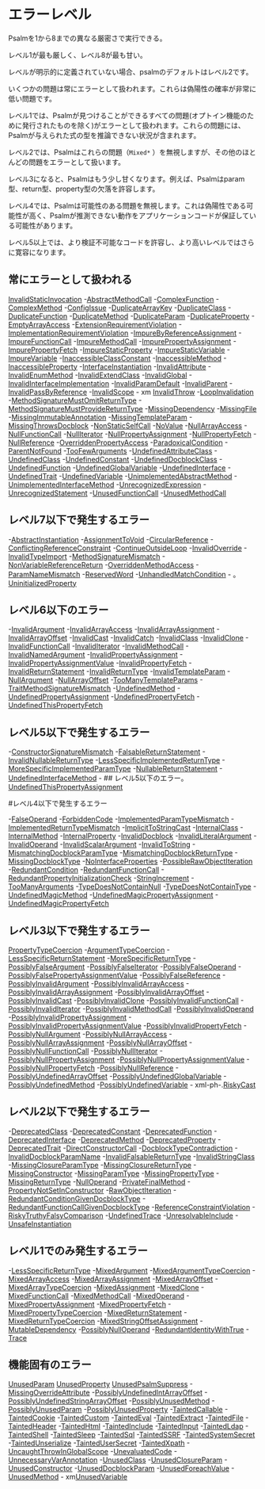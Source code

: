 # エラーレベル

Psalmを1から8までの異なる厳密さで実行できる。

レベル1が最も厳しく、レベル8が最も甘い。

レベルが明示的に定義されていない場合、psalmのデフォルトはレベル2です。

いくつかの問題は常にエラーとして扱われます。これらは偽陽性の確率が非常に低い問題です。

レベル1では、Psalmが見つけることができるすべての問題(オプトイン機能のために発行されたものを除く)がエラーとして扱われます。これらの問題には、Psalmが与えられた式の型を推論できない状況が含まれます。

レベル2では、Psalmはこれらの問題（`Mixed*` ）を無視しますが、その他のほとんどの問題をエラーとして扱います。

レベル3になると、Psalmはもう少し甘くなります。例えば、Psalmはparam型、return型、property型の欠落を許容します。

レベル4では、Psalmは可能性のある問題を無視します。これは偽陽性である可能性が高く、Psalmが推測できない動作をアプリケーションコードが保証している可能性があります。

レベル5以上では、より検証不可能なコードを許容し、より高いレベルではさらに寛容になります。

## 常にエラーとして扱われる

[InvalidStaticInvocation](issues/InvalidStaticInvocation.md) -[AbstractMethodCall](issues/AbstractMethodCall.md) -[ComplexFunction](issues/ComplexFunction.md) -[ComplexMethod](issues/ComplexMethod.md) -[ConfigIssue](issues/ConfigIssue.md) -[DuplicateArrayKey](issues/DuplicateArrayKey.md) -[DuplicateClass](issues/DuplicateClass.md) -[DuplicateFunction](issues/DuplicateFunction.md) -[DuplicateMethod](issues/DuplicateMethod.md) -[DuplicateParam](issues/DuplicateParam.md) -[DuplicateProperty](issues/DuplicateProperty.md) -[EmptyArrayAccess](issues/EmptyArrayAccess.md) -[ExtensionRequirementViolation](issues/ExtensionRequirementViolation.md) -[ImplementationRequirementViolation](issues/ImplementationRequirementViolation.md) -[ImpureByReferenceAssignment](issues/ImpureByReferenceAssignment.md) -[ImpureFunctionCall](issues/ImpureFunctionCall.md) -[ImpureMethodCall](issues/ImpureMethodCall.md) -[ImpurePropertyAssignment](issues/ImpurePropertyAssignment.md) -[ImpurePropertyFetch](issues/ImpurePropertyFetch.md) -[ImpureStaticProperty](issues/ImpureStaticProperty.md) -[ImpureStaticVariable](issues/ImpureStaticVariable.md) -[ImpureVariable](issues/ImpureVariable.md) -[InaccessibleClassConstant](issues/InaccessibleClassConstant.md) -[InaccessibleMethod](issues/InaccessibleMethod.md) -[InaccessibleProperty](issues/InaccessibleProperty.md) -[InterfaceInstantiation](issues/InterfaceInstantiation.md) -[InvalidAttribute](issues/InvalidAttribute.md) -[InvalidEnumMethod](issues/InvalidEnumMethod.md) -[InvalidExtendClass](issues/InvalidExtendClass.md) -[InvalidGlobal](issues/InvalidGlobal.md) -[InvalidInterfaceImplementation](issues/InvalidInterfaceImplementation.md) -[InvalidParamDefault](issues/InvalidParamDefault.md) -[InvalidParent](issues/InvalidParent.md) -[InvalidPassByReference](issues/InvalidPassByReference.md) -[InvalidScope](issues/InvalidScope.md) - xm [InvalidThrow](issues/InvalidThrow.md)  -[LoopInvalidation](issues/LoopInvalidation.md) -[MethodSignatureMustOmitReturnType](issues/MethodSignatureMustOmitReturnType.md) -[MethodSignatureMustProvideReturnType](issues/MethodSignatureMustProvideReturnType.md) -[MissingDependency](issues/MissingDependency.md) -[MissingFile](issues/MissingFile.md) -[MissingImmutableAnnotation](issues/MissingImmutableAnnotation.md) -[MissingTemplateParam](issues/MissingTemplateParam.md) -[MissingThrowsDocblock](issues/MissingThrowsDocblock.md) -[NonStaticSelfCall](issues/NonStaticSelfCall.md) -[NoValue](issues/NoValue.md) -[NullArrayAccess](issues/NullArrayAccess.md) -[NullFunctionCall](issues/NullFunctionCall.md) -[NullIterator](issues/NullIterator.md) -[NullPropertyAssignment](issues/NullPropertyAssignment.md) -[NullPropertyFetch](issues/NullPropertyFetch.md) -[NullReference](issues/NullReference.md) -[OverriddenPropertyAccess](issues/OverriddenPropertyAccess.md) -[ParadoxicalCondition](issues/ParadoxicalCondition.md) -[ParentNotFound](issues/ParentNotFound.md) -[TooFewArguments](issues/TooFewArguments.md) -[UndefinedAttributeClass](issues/UndefinedAttributeClass.md) -[UndefinedClass](issues/UndefinedClass.md) -[UndefinedConstant](issues/UndefinedConstant.md) -[UndefinedDocblockClass](issues/UndefinedDocblockClass.md) -[UndefinedFunction](issues/UndefinedFunction.md) -[UndefinedGlobalVariable](issues/UndefinedGlobalVariable.md) -[UndefinedInterface](issues/UndefinedInterface.md) -[UndefinedTrait](issues/UndefinedTrait.md) -[UndefinedVariable](issues/UndefinedVariable.md) -[UnimplementedAbstractMethod](issues/UnimplementedAbstractMethod.md) -[UnimplementedInterfaceMethod](issues/UnimplementedInterfaceMethod.md) -[UnrecognizedExpression](issues/UnrecognizedExpression.md) -[UnrecognizedStatement](issues/UnrecognizedStatement.md) -[UnusedFunctionCall](issues/UnusedFunctionCall.md) -[UnusedMethodCall](issues/UnusedMethodCall.md)

## レベル7以下で発生するエラー

-[AbstractInstantiation](issues/AbstractInstantiation.md) -[AssignmentToVoid](issues/AssignmentToVoid.md) -[CircularReference](issues/CircularReference.md) -[ConflictingReferenceConstraint](issues/ConflictingReferenceConstraint.md) -[ContinueOutsideLoop](issues/ContinueOutsideLoop.md) -[InvalidOverride](issues/InvalidOverride.md) -[InvalidTypeImport](issues/InvalidTypeImport.md) -[MethodSignatureMismatch](issues/MethodSignatureMismatch.md) -[NonVariableReferenceReturn](issues/NonVariableReferenceReturn.md) -[OverriddenMethodAccess](issues/OverriddenMethodAccess.md) -[ParamNameMismatch](issues/ParamNameMismatch.md) -[ReservedWord](issues/ReservedWord.md) -[UnhandledMatchCondition](issues/UnhandledMatchCondition.md) - 。[UninitializedProperty](issues/UninitializedProperty.md)

## レベル6以下のエラー

-[InvalidArgument](issues/InvalidArgument.md) -[InvalidArrayAccess](issues/InvalidArrayAccess.md) -[InvalidArrayAssignment](issues/InvalidArrayAssignment.md) -[InvalidArrayOffset](issues/InvalidArrayOffset.md) -[InvalidCast](issues/InvalidCast.md) -[InvalidCatch](issues/InvalidCatch.md) -[InvalidClass](issues/InvalidClass.md) -[InvalidClone](issues/InvalidClone.md) -[InvalidFunctionCall](issues/InvalidFunctionCall.md) -[InvalidIterator](issues/InvalidIterator.md) -[InvalidMethodCall](issues/InvalidMethodCall.md) -[InvalidNamedArgument](issues/InvalidNamedArgument.md) -[InvalidPropertyAssignment](issues/InvalidPropertyAssignment.md) -[InvalidPropertyAssignmentValue](issues/InvalidPropertyAssignmentValue.md) -[InvalidPropertyFetch](issues/InvalidPropertyFetch.md) -[InvalidReturnStatement](issues/InvalidReturnStatement.md) -[InvalidReturnType](issues/InvalidReturnType.md) -[InvalidTemplateParam](issues/InvalidTemplateParam.md) -[NullArgument](issues/NullArgument.md) -[NullArrayOffset](issues/NullArrayOffset.md) -[TooManyTemplateParams](issues/TooManyTemplateParams.md) -[TraitMethodSignatureMismatch](issues/TraitMethodSignatureMismatch.md) -[UndefinedMethod](issues/UndefinedMethod.md) -[UndefinedPropertyAssignment](issues/UndefinedPropertyAssignment.md) -[UndefinedPropertyFetch](issues/UndefinedPropertyFetch.md) -[UndefinedThisPropertyFetch](issues/UndefinedThisPropertyFetch.md)

## レベル5以下で発生するエラー

-[ConstructorSignatureMismatch](issues/ConstructorSignatureMismatch.md) -[FalsableReturnStatement](issues/FalsableReturnStatement.md) -[InvalidNullableReturnType](issues/InvalidNullableReturnType.md) -[LessSpecificImplementedReturnType](issues/LessSpecificImplementedReturnType.md) -[MoreSpecificImplementedParamType](issues/MoreSpecificImplementedParamType.md) -[NullableReturnStatement](issues/NullableReturnStatement.md) -[UndefinedInterfaceMethod](issues/UndefinedInterfaceMethod.md) - ## レベル5以下のエラー。[UndefinedThisPropertyAssignment](issues/UndefinedThisPropertyAssignment.md)

#レベル4以下で発生するエラー

-[FalseOperand](issues/FalseOperand.md) -[ForbiddenCode](issues/ForbiddenCode.md) -[ImplementedParamTypeMismatch](issues/ImplementedParamTypeMismatch.md) -[ImplementedReturnTypeMismatch](issues/ImplementedReturnTypeMismatch.md) -[ImplicitToStringCast](issues/ImplicitToStringCast.md) -[InternalClass](issues/InternalClass.md) -[InternalMethod](issues/InternalMethod.md) -[InternalProperty](issues/InternalProperty.md) -[InvalidDocblock](issues/InvalidDocblock.md) -[InvalidLiteralArgument](issues/InvalidLiteralArgument.md) -[InvalidOperand](issues/InvalidOperand.md) -[InvalidScalarArgument](issues/InvalidScalarArgument.md) -[InvalidToString](issues/InvalidToString.md) -[MismatchingDocblockParamType](issues/MismatchingDocblockParamType.md) -[MismatchingDocblockReturnType](issues/MismatchingDocblockReturnType.md) -[MissingDocblockType](issues/MissingDocblockType.md) -[NoInterfaceProperties](issues/NoInterfaceProperties.md) -[PossibleRawObjectIteration](issues/PossibleRawObjectIteration.md) -[RedundantCondition](issues/RedundantCondition.md) -[RedundantFunctionCall](issues/RedundantFunctionCall.md) -[RedundantPropertyInitializationCheck](issues/RedundantPropertyInitializationCheck.md) -[StringIncrement](issues/StringIncrement.md) -[TooManyArguments](issues/TooManyArguments.md) -[TypeDoesNotContainNull](issues/TypeDoesNotContainNull.md) -[TypeDoesNotContainType](issues/TypeDoesNotContainType.md) -[UndefinedMagicMethod](issues/UndefinedMagicMethod.md) -[UndefinedMagicPropertyAssignment](issues/UndefinedMagicPropertyAssignment.md) -[UndefinedMagicPropertyFetch](issues/UndefinedMagicPropertyFetch.md)

## レベル3以下で発生するエラー

[PropertyTypeCoercion](issues/PropertyTypeCoercion.md) -[ArgumentTypeCoercion](issues/ArgumentTypeCoercion.md) -[LessSpecificReturnStatement](issues/LessSpecificReturnStatement.md) -[MoreSpecificReturnType](issues/MoreSpecificReturnType.md) -[PossiblyFalseArgument](issues/PossiblyFalseArgument.md) -[PossiblyFalseIterator](issues/PossiblyFalseIterator.md) -[PossiblyFalseOperand](issues/PossiblyFalseOperand.md) -[PossiblyFalsePropertyAssignmentValue](issues/PossiblyFalsePropertyAssignmentValue.md) -[PossiblyFalseReference](issues/PossiblyFalseReference.md) -[PossiblyInvalidArgument](issues/PossiblyInvalidArgument.md) -[PossiblyInvalidArrayAccess](issues/PossiblyInvalidArrayAccess.md) -[PossiblyInvalidArrayAssignment](issues/PossiblyInvalidArrayAssignment.md) -[PossiblyInvalidArrayOffset](issues/PossiblyInvalidArrayOffset.md) -[PossiblyInvalidCast](issues/PossiblyInvalidCast.md) -[PossiblyInvalidClone](issues/PossiblyInvalidClone.md) -[PossiblyInvalidFunctionCall](issues/PossiblyInvalidFunctionCall.md) -[PossiblyInvalidIterator](issues/PossiblyInvalidIterator.md) -[PossiblyInvalidMethodCall](issues/PossiblyInvalidMethodCall.md) -[PossiblyInvalidOperand](issues/PossiblyInvalidOperand.md) -[PossiblyInvalidPropertyAssignment](issues/PossiblyInvalidPropertyAssignment.md) -[PossiblyInvalidPropertyAssignmentValue](issues/PossiblyInvalidPropertyAssignmentValue.md) -[PossiblyInvalidPropertyFetch](issues/PossiblyInvalidPropertyFetch.md) -[PossiblyNullArgument](issues/PossiblyNullArgument.md) -[PossiblyNullArrayAccess](issues/PossiblyNullArrayAccess.md) -[PossiblyNullArrayAssignment](issues/PossiblyNullArrayAssignment.md) -[PossiblyNullArrayOffset](issues/PossiblyNullArrayOffset.md) -[PossiblyNullFunctionCall](issues/PossiblyNullFunctionCall.md) -[PossiblyNullIterator](issues/PossiblyNullIterator.md) -[PossiblyNullPropertyAssignment](issues/PossiblyNullPropertyAssignment.md) -[PossiblyNullPropertyAssignmentValue](issues/PossiblyNullPropertyAssignmentValue.md) -[PossiblyNullPropertyFetch](issues/PossiblyNullPropertyFetch.md) -[PossiblyNullReference](issues/PossiblyNullReference.md) -[PossiblyUndefinedArrayOffset](issues/PossiblyUndefinedArrayOffset.md) -[PossiblyUndefinedGlobalVariable](issues/PossiblyUndefinedGlobalVariable.md) -[PossiblyUndefinedMethod](issues/PossiblyUndefinedMethod.md) -[PossiblyUndefinedVariable](issues/PossiblyUndefinedVariable.md) - xml-ph-.[RiskyCast](issues/RiskyCast.md)

## レベル2以下で発生するエラー

-[DeprecatedClass](issues/DeprecatedClass.md) -[DeprecatedConstant](issues/DeprecatedConstant.md) -[DeprecatedFunction](issues/DeprecatedFunction.md) -[DeprecatedInterface](issues/DeprecatedInterface.md) -[DeprecatedMethod](issues/DeprecatedMethod.md) -[DeprecatedProperty](issues/DeprecatedProperty.md) -[DeprecatedTrait](issues/DeprecatedTrait.md) -[DirectConstructorCall](issues/DirectConstructorCall.md) -[DocblockTypeContradiction](issues/DocblockTypeContradiction.md) -[InvalidDocblockParamName](issues/InvalidDocblockParamName.md) -[InvalidFalsableReturnType](issues/InvalidFalsableReturnType.md) -[InvalidStringClass](issues/InvalidStringClass.md) -[MissingClosureParamType](issues/MissingClosureParamType.md) -[MissingClosureReturnType](issues/MissingClosureReturnType.md) -[MissingConstructor](issues/MissingConstructor.md) -[MissingParamType](issues/MissingParamType.md) -[MissingPropertyType](issues/MissingPropertyType.md) -[MissingReturnType](issues/MissingReturnType.md) -[NullOperand](issues/NullOperand.md) -[PrivateFinalMethod](issues/PrivateFinalMethod.md) -[PropertyNotSetInConstructor](issues/PropertyNotSetInConstructor.md) -[RawObjectIteration](issues/RawObjectIteration.md) -[RedundantConditionGivenDocblockType](issues/RedundantConditionGivenDocblockType.md) -[RedundantFunctionCallGivenDocblockType](issues/RedundantFunctionCallGivenDocblockType.md) -[ReferenceConstraintViolation](issues/ReferenceConstraintViolation.md) -[RiskyTruthyFalsyComparison](issues/RiskyTruthyFalsyComparison.md) -[UndefinedTrace](issues/UndefinedTrace.md) -[UnresolvableInclude](issues/UnresolvableInclude.md) -[UnsafeInstantiation](issues/UnsafeInstantiation.md)

## レベル1でのみ発生するエラー

 -[LessSpecificReturnType](issues/LessSpecificReturnType.md) -[MixedArgument](issues/MixedArgument.md) -[MixedArgumentTypeCoercion](issues/MixedArgumentTypeCoercion.md) -[MixedArrayAccess](issues/MixedArrayAccess.md) -[MixedArrayAssignment](issues/MixedArrayAssignment.md) -[MixedArrayOffset](issues/MixedArrayOffset.md) -[MixedArrayTypeCoercion](issues/MixedArrayTypeCoercion.md) -[MixedAssignment](issues/MixedAssignment.md) -[MixedClone](issues/MixedClone.md) -[MixedFunctionCall](issues/MixedFunctionCall.md) -[MixedMethodCall](issues/MixedMethodCall.md) -[MixedOperand](issues/MixedOperand.md) -[MixedPropertyAssignment](issues/MixedPropertyAssignment.md) -[MixedPropertyFetch](issues/MixedPropertyFetch.md) -[MixedPropertyTypeCoercion](issues/MixedPropertyTypeCoercion.md) -[MixedReturnStatement](issues/MixedReturnStatement.md) -[MixedReturnTypeCoercion](issues/MixedReturnTypeCoercion.md) -[MixedStringOffsetAssignment](issues/MixedStringOffsetAssignment.md) -[MutableDependency](issues/MutableDependency.md) -[PossiblyNullOperand](issues/PossiblyNullOperand.md) -[RedundantIdentityWithTrue](issues/RedundantIdentityWithTrue.md) -[Trace](issues/Trace.md)

## 機能固有のエラー

[UnusedParam](issues/UnusedParam.md) [UnusedProperty](issues/UnusedProperty.md) [UnusedPsalmSuppress](issues/UnusedPsalmSuppress.md) -[MissingOverrideAttribute](issues/MissingOverrideAttribute.md) -[PossiblyUndefinedIntArrayOffset](issues/PossiblyUndefinedIntArrayOffset.md) -[PossiblyUndefinedStringArrayOffset](issues/PossiblyUndefinedStringArrayOffset.md) -[PossiblyUnusedMethod](issues/PossiblyUnusedMethod.md) -[PossiblyUnusedParam](issues/PossiblyUnusedParam.md) -[PossiblyUnusedProperty](issues/PossiblyUnusedProperty.md) -[TaintedCallable](issues/TaintedCallable.md) -[TaintedCookie](issues/TaintedCookie.md) -[TaintedCustom](issues/TaintedCustom.md) -[TaintedEval](issues/TaintedEval.md) -[TaintedExtract](issues/TaintedExtract.md) -[TaintedFile](issues/TaintedFile.md) -[TaintedHeader](issues/TaintedHeader.md) -[TaintedHtml](issues/TaintedHtml.md) -[TaintedInclude](issues/TaintedInclude.md) -[TaintedInput](issues/TaintedInput.md) -[TaintedLdap](issues/TaintedLdap.md) -[TaintedShell](issues/TaintedShell.md) -[TaintedSleep](issues/TaintedSleep.md) -[TaintedSql](issues/TaintedSql.md) -[TaintedSSRF](issues/TaintedSSRF.md) -[TaintedSystemSecret](issues/TaintedSystemSecret.md) -[TaintedUnserialize](issues/TaintedUnserialize.md) -[TaintedUserSecret](issues/TaintedUserSecret.md) -[TaintedXpath](issues/TaintedXpath.md) -[UncaughtThrowInGlobalScope](issues/UncaughtThrowInGlobalScope.md) -[UnevaluatedCode](issues/UnevaluatedCode.md) -[UnnecessaryVarAnnotation](issues/UnnecessaryVarAnnotation.md) -[UnusedClass](issues/UnusedClass.md) -[UnusedClosureParam](issues/UnusedClosureParam.md) -[UnusedConstructor](issues/UnusedConstructor.md) -[UnusedDocblockParam](issues/UnusedDocblockParam.md) -[UnusedForeachValue](issues/UnusedForeachValue.md) -[UnusedMethod](issues/UnusedMethod.md) - xm[UnusedVariable](issues/UnusedVariable.md)
